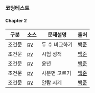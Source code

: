 ### 코딩테스트
#### Chapter 2
| 구분 | 소스 | 문제설명 | 출처 |
| -- | -- | -- | -- |
| 조건문 | [py](./coding_tests/chapter02/1330.py) | 두 수 비교하기 | [백준](https://www.acmicpc.net/problem/1330) |
| 조건문 | [py](./coding_tests/chapter02/9498.py) | 시험 성적 | [백준](https://www.acmicpc.net/problem/9498) |
| 조건문 | [py](./coding_tests/chapter02/2753.py) | 윤년 | [백준](https://www.acmicpc.net/problem/2753) |
| 조건문 | [py](./coding_tests/chapter02/14681.py) | 사분면 고르기 | [백준](https://www.acmicpc.net/problem/14681) |
| 조건문 | [py](./coding_tests/chapter02/2884.py) | 알람 시계 | [백준](https://www.acmicpc.net/problem/2884) |
